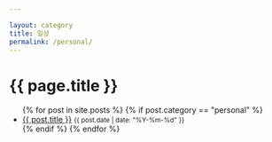 ```yaml
---

layout: category
title: 일상
permalink: /personal/
---
```


<h1>{{ page.title }}</h1>

<ul>
  {% for post in site.posts %}
    {% if post.category == "personal" %}
      <li>
        <a href="{{ post.url }}">{{ post.title }}</a>
        <small>{{ post.date | date: "%Y-%m-%d" }}</small>
      </li>
    {% endif %}
  {% endfor %}
</ul>
